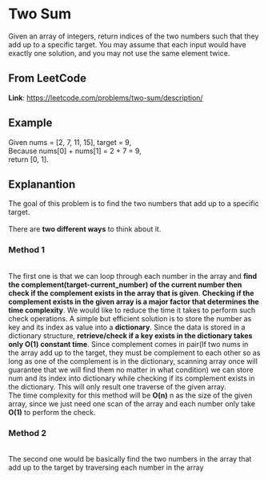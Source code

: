 # Two Sum
Given an array of integers, return indices of the two numbers such that they add up to a specific target.
You may assume that each input would have exactly one solution, and you may not use the same element twice.

## From LeetCode
**Link**: https://leetcode.com/problems/two-sum/description/


## Example
Given nums = [2, 7, 11, 15], target = 9,
<br />Because nums[0] + nums[1] = 2 + 7 = 9,
<br />return [0, 1].

## Explanantion
The goal of this problem is to find the two numbers that add up to a specific target.
<br />
<br />There are **two different ways** to think about it.
<br />
### Method 1
<br />The first one is that we can loop through each number in the array and **find the complement(target-current_number) of the current number then check if the complement exists in the array that is given**. **Checking if the complement exists in the given array is a major factor that determines the time complexity**. We would like to reduce the time it takes to perform such check operations. A simple but efficient solution is to store the number as key and its index as value into a **dictionary**. Since the data is stored in a dictionary structure, **retrieve/check if a key exists in the dictionary takes only O(1) constant time**. Since complement comes in pair(If two nums in the array add up to the target, they must be complement to each other so as long as one of the complement is in the dictionary, scanning array once will guarantee that we will find them no matter in what condition) we can store num and its index into dictionary while checking if its complement exists in the dictionary. This will only result one traverse of the given array. 
<br />The time complexity for this method will be **O(n)** n as the size of the given array, since we just need one scan of the array and each number only take **O(1)** to perform the check.

### Method 2
<br />The second one would be basically find the two numbers in the array that add up to the target by traversing each number in the array

